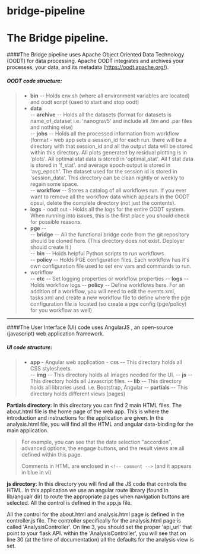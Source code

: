 # bridge-pipeline 
The Bridge pipeline.
===================





####The Bridge pipeline uses Apache Object Oriented Data Technology (OODT) for data processing. Apache OODT integrates and archives your processes, your data, and its metadata (https://oodt.apache.org/).

##### <i class="icon-folder-open"></i> OODT code structure:
> - **bin** -- Holds env.sh (where all environment variables are located) and oodt script (used to start and stop oodt)   
> - **data**  
> -- **archive** -- Holds all the datasets (format for datasets is name_of_dataset i.e. 'nanograv5' and include all .tim and .par files and nothing else)  
> -- **jobs** -- Holds all the processed information from workflow (format - web app sets a session_id for each run. there will be a directory with that session_id and all the output data will be stored within this directory. All plots generated by residual plotting is in 'plots'. All optimal stat data is stored in 'optimal_stat'. All f stat data is stored in 'f_stat'. and average epoch output is stored in 'avg_epoch'. The dataset used for the session id is stored in 'session_data'. This directory can be clean nightly or weekly to regain some space.  
> -- **workflow** -- Stores a catalog of all workflows run. If you ever want to remove all the workflow data which appears in the OODT opsui, delete the complete directory (not just the contents).   
> - **logs**    ⁃ oodt.out - Holds all the logs for the entire OODT system. When running into issues, this is the first place you should check for possible reasons.   
> - **pge** --    
> -- **bridge**  -- All the functional bridge code from the git repository should be cloned here. (This directory does not exist. Deployer should create it.)   
> -- **bin** -- Holds helpful Python scripts to run workflows    
> -- **policy** -- Holds PGE configuration files. Each workflow has it's own configuration file used to set env vars and commands to run.   
> - workflow   
> -- **etc** -- Set logging properties or workflow properties 
> -- **logs** -- Holds workflow logs
> -- **policy** -- Define workflows here. For an addition of a workflow, you will need to edit the events.xml, tasks.xml and create a new workflow file to define where the pge configuration file is located (so create a pge config (pge/policy) for you workflow as well)



----------


####The User Interface (UI) code uses AngularJS , an open-source (javascript) web application framework.

##### <i class="icon-folder-open"></i> UI code structure:

 > - **app** - Angular web application   ⁃ css -- This directory holds all CSS stylesheets.   
 > -- **img** -- This directory holds all images needed for the UI. 
 > -- **js** -- This directory holds all Javascript files.
 > -- **lib** -- This directory holds all libraries used. i.e. Bootstrap, Angular
 > -- **partials** -- This directory holds different views (pages)


**Partials directory**: In this directory you can find 2 main HTML files. The
about.html file is the home page of the web app. This is where the introduction
and instructions for the application are given. In the analysis.html file, you
will find all the HTML and angular data-binding for the main application.

> For example, you can see that the data selection "accordion", advanced options, the engage buttons, and the result views are all defined within this page.
> 
> Comments in HTML are enclosed in `<!-- comment -->` (and it appears in blue in vi)

**js directory**: In this directory you will find all the JS code that controls the
HTML. In this application we use an angular route library (found in lib/angualr
dir) to route the appropriate pages when navigation buttons are selected. All
the control is defined in the app.js file.

All the control for the about.html and analysis.html page is defined in the
controller.js file. The controller specifically for the analysis.html page is
called 'AnalysisController'. On line 3, you should set the proper 'api_url' that
point to your flask API. within the 'AnalysisController', you will see that on
line 30 (at the time of documentation) all the defaults for the analysis view is
set.
